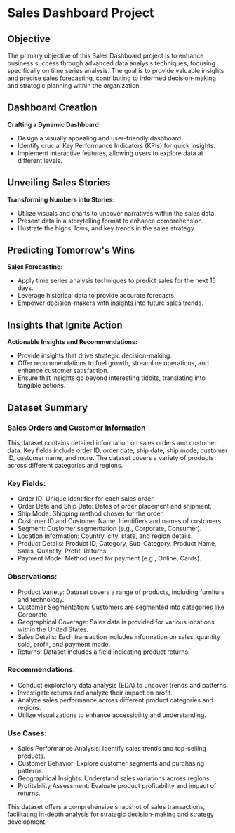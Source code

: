 # Sales Dashboard Project



## Objective

The primary objective of this Sales Dashboard project is to enhance business success through advanced data analysis techniques, focusing specifically on time series analysis. The goal is to provide valuable insights and precise sales forecasting, contributing to informed decision-making and strategic planning within the organization.

## Dashboard Creation

**Crafting a Dynamic Dashboard:**
- Design a visually appealing and user-friendly dashboard.
- Identify crucial Key Performance Indicators (KPIs) for quick insights.
- Implement interactive features, allowing users to explore data at different levels.

## Unveiling Sales Stories

**Transforming Numbers into Stories:**
- Utilize visuals and charts to uncover narratives within the sales data.
- Present data in a storytelling format to enhance comprehension.
- Illustrate the highs, lows, and key trends in the sales strategy.

## Predicting Tomorrow's Wins

**Sales Forecasting:**
- Apply time series analysis techniques to predict sales for the next 15 days.
- Leverage historical data to provide accurate forecasts.
- Empower decision-makers with insights into future sales trends.

## Insights that Ignite Action

**Actionable Insights and Recommendations:**
- Provide insights that drive strategic decision-making.
- Offer recommendations to fuel growth, streamline operations, and enhance customer satisfaction.
- Ensure that insights go beyond interesting tidbits, translating into tangible actions.

## Dataset Summary

### Sales Orders and Customer Information

This dataset contains detailed information on sales orders and customer data. Key fields include order ID, order date, ship date, ship mode, customer ID, customer name, and more. The dataset covers a variety of products across different categories and regions.

### Key Fields:

- Order ID: Unique identifier for each sales order.
- Order Date and Ship Date: Dates of order placement and shipment.
- Ship Mode: Shipping method chosen for the order.
- Customer ID and Customer Name: Identifiers and names of customers.
- Segment: Customer segmentation (e.g., Corporate, Consumer).
- Location Information: Country, city, state, and region details.
- Product Details: Product ID, Category, Sub-Category, Product Name, Sales, Quantity, Profit, Returns.
- Payment Mode: Method used for payment (e.g., Online, Cards).

### Observations:

- Product Variety: Dataset covers a range of products, including furniture and technology.
- Customer Segmentation: Customers are segmented into categories like Corporate.
- Geographical Coverage: Sales data is provided for various locations within the United States.
- Sales Details: Each transaction includes information on sales, quantity sold, profit, and payment mode.
- Returns: Dataset includes a field indicating product returns.

### Recommendations:

- Conduct exploratory data analysis (EDA) to uncover trends and patterns.
- Investigate returns and analyze their impact on profit.
- Analyze sales performance across different product categories and regions.
- Utilize visualizations to enhance accessibility and understanding.

### Use Cases:

- Sales Performance Analysis: Identify sales trends and top-selling products.
- Customer Behavior: Explore customer segments and purchasing patterns.
- Geographical Insights: Understand sales variations across regions.
- Profitability Assessment: Evaluate product profitability and impact of returns.

This dataset offers a comprehensive snapshot of sales transactions, facilitating in-depth analysis for strategic decision-making and strategy development.


